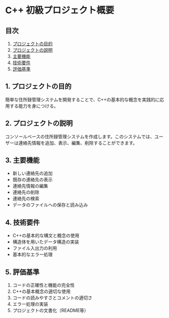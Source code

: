 # C++ 初級プロジェクト概要

## 目次
1. [プロジェクトの目的](#1-プロジェクトの目的)
2. [プロジェクトの説明](#2-プロジェクトの説明)
3. [主要機能](#3-主要機能)
4. [技術要件](#4-技術要件)
5. [評価基準](#5-評価基準)

## 1. プロジェクトの目的

簡単な住所録管理システムを開発することで、C++の基本的な概念を実践的に応用する能力を身につける。

## 2. プロジェクトの説明

コンソールベースの住所録管理システムを作成します。このシステムでは、ユーザーは連絡先情報を追加、表示、編集、削除することができます。

## 3. 主要機能

- 新しい連絡先の追加
- 既存の連絡先の表示
- 連絡先情報の編集
- 連絡先の削除
- 連絡先の検索
- データのファイルへの保存と読み込み

## 4. 技術要件

- C++の基本的な構文と概念の使用
- 構造体を用いたデータ構造の実装
- ファイル入出力の利用
- 基本的なエラー処理

## 5. 評価基準

1. コードの正確性と機能の完全性
2. C++の基本概念の適切な使用
3. コードの読みやすさとコメントの適切さ
4. エラー処理の実装
5. プロジェクトの文書化（README等）
